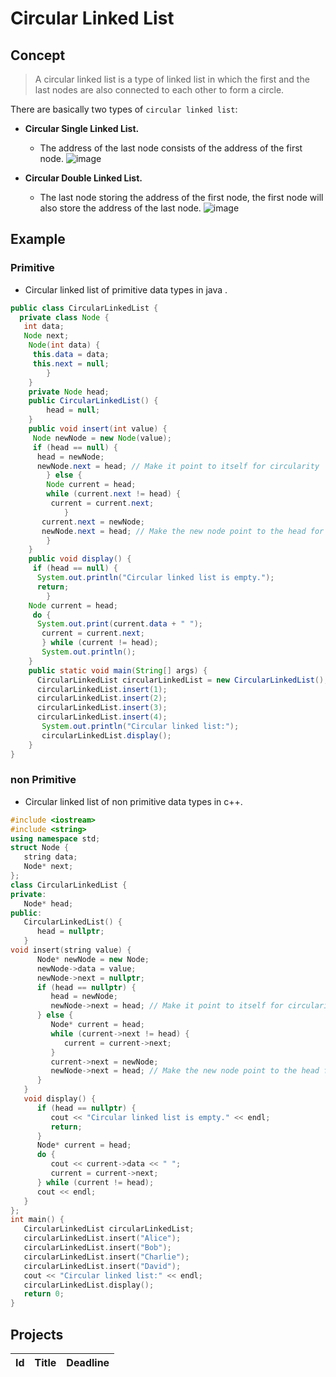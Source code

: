 # Circular Linked List

## Concept 
 > A circular linked list is a type of linked list in which the first and the last nodes are also connected to each other to form a circle.

There are basically two types of `circular linked list`:
* **Circular Single Linked List.**
  * The address of the last node consists of the address of the first node.
![image](https://github.com/SAFCSP-Team/data-structures-and-algorithms-bootcamp/assets/148945652/ff25ed6a-bd89-45d2-bf2b-38ca73324371)


* **Circular Double Linked List.**
  * The last node storing the address of the first node, the first node will also store the address of the last node.
![image](https://github.com/SAFCSP-Team/data-structures-and-algorithms-bootcamp/assets/148945652/46181a8e-5ce6-4734-bfce-79954bd87466)


## Example 

### Primitive 
* Circular linked list of primitive data types in java .
```java
public class CircularLinkedList {
  private class Node {
   int data;
   Node next;
    Node(int data) {
     this.data = data;
     this.next = null;
        }
    }
    private Node head;
    public CircularLinkedList() {
        head = null;
    }
    public void insert(int value) {
     Node newNode = new Node(value);
     if (head == null) {
      head = newNode;
      newNode.next = head; // Make it point to itself for circularity
        } else {
        Node current = head;
        while (current.next != head) {
         current = current.next;
            }
       current.next = newNode;
       newNode.next = head; // Make the new node point to the head for circularity
        }
    }
    public void display() {
     if (head == null) {
      System.out.println("Circular linked list is empty.");
      return;
        }
    Node current = head;
     do {
      System.out.print(current.data + " ");
       current = current.next;
       } while (current != head);
       System.out.println();
    }
    public static void main(String[] args) {
      CircularLinkedList circularLinkedList = new CircularLinkedList();
      circularLinkedList.insert(1);
      circularLinkedList.insert(2);
      circularLinkedList.insert(3);
      circularLinkedList.insert(4);
       System.out.println("Circular linked list:");
       circularLinkedList.display();
    }
}
```

### non Primitive
* Circular linked list of non primitive data types in c++.
```c++
#include <iostream>
#include <string>
using namespace std;
struct Node {
   string data;
   Node* next;
};
class CircularLinkedList {
private:
   Node* head;
public:
   CircularLinkedList() {
      head = nullptr;
   }
void insert(string value) {
      Node* newNode = new Node;
      newNode->data = value;
      newNode->next = nullptr;
      if (head == nullptr) {
         head = newNode;
         newNode->next = head; // Make it point to itself for circularity
      } else {
         Node* current = head;
         while (current->next != head) {
            current = current->next;
         }
         current->next = newNode;
         newNode->next = head; // Make the new node point to the head for circularity
      }
   }
   void display() {
      if (head == nullptr) {
         cout << "Circular linked list is empty." << endl;
         return;
      }
      Node* current = head;
      do {
         cout << current->data << " ";
         current = current->next;
      } while (current != head);
      cout << endl;
   }
};
int main() {
   CircularLinkedList circularLinkedList;
   circularLinkedList.insert("Alice");
   circularLinkedList.insert("Bob");
   circularLinkedList.insert("Charlie");
   circularLinkedList.insert("David");
   cout << "Circular linked list:" << endl;
   circularLinkedList.display();
   return 0;
}
```

## Projects


| Id      | Title          | Deadline |
| ------- | -------------- | -------- |


